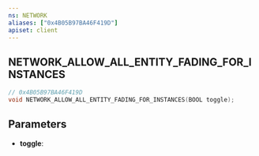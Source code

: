 ```yaml
---
ns: NETWORK
aliases: ["0x4B05B97BA46F419D"]
apiset: client
---
```

## NETWORK_ALLOW_ALL_ENTITY_FADING_FOR_INSTANCES

```c
// 0x4B05B97BA46F419D
void NETWORK_ALLOW_ALL_ENTITY_FADING_FOR_INSTANCES(BOOL toggle);
```


## Parameters
* **toggle**: